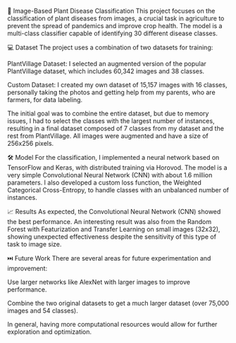 🌿 Image-Based Plant Disease Classification
This project focuses on the classification of plant diseases from images, a crucial task in agriculture to prevent the spread of pandemics and improve crop health. The model is a multi-class classifier capable of identifying 30 different disease classes.

💻 Dataset
The project uses a combination of two datasets for training:

PlantVillage Dataset: I selected an augmented version of the popular PlantVillage dataset, which includes 60,342 images and 38 classes.

Custom Dataset: I created my own dataset of 15,157 images with 16 classes, personally taking the photos and getting help from my parents, who are farmers, for data labeling.

The initial goal was to combine the entire dataset, but due to memory issues, I had to select the classes with the largest number of instances, resulting in a final dataset composed of 7 classes from my dataset and the rest from PlantVillage. All images were augmented and have a size of 256x256 pixels.

🛠️ Model
For the classification, I implemented a neural network based on TensorFlow and Keras, with distributed training via Horovod. The model is a very simple Convolutional Neural Network (CNN) with about 1.6 million parameters. I also developed a custom loss function, the Weighted Categorical Cross-Entropy, to handle classes with an unbalanced number of instances.

📈 Results
As expected, the Convolutional Neural Network (CNN) showed the best performance. An interesting result was also from the Random Forest with Featurization and Transfer Learning on small images (32x32), showing unexpected effectiveness despite the sensitivity of this type of task to image size.

⏭️ Future Work
There are several areas for future experimentation and improvement:

Use larger networks like AlexNet with larger images to improve performance.

Combine the two original datasets to get a much larger dataset (over 75,000 images and 54 classes).

In general, having more computational resources would allow for further exploration and optimization.
